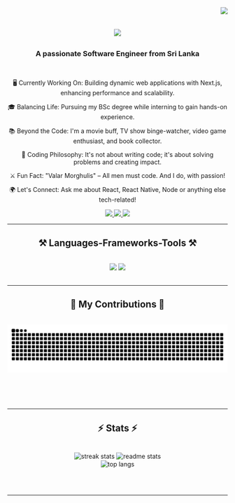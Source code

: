 <img align="right" src="https://visitor-badge.laobi.icu/badge?page_id=chamith-kavishan.chamith-kavishan" />

<h1 align="center">
    <img src="https://readme-typing-svg.herokuapp.com/?font=Righteous&size=35&center=true&vCenter=true&width=500&height=70&duration=4000&lines=Hi+There!+👋;+I'm+Chamith+Kavishan!;" />
</h1>

<h3 align="center">A passionate Software Engineer from Sri Lanka</h3>

<br/>

<div align="center">
 
 🖥️ Currently Working On: Building dynamic web applications with Next.js, enhancing performance and scalability.

🎓 Balancing Life: Pursuing my BSc degree while interning to gain hands-on experience.

📚 Beyond the Code: I'm a movie buff, TV show binge-watcher, video game enthusiast, and book collector.

🧠 Coding Philosophy: It's not about writing code; it's about solving problems and creating impact.

⚔️ Fun Fact: "Valar Morghulis" – All men must code. And I do, with passion!

🌍 Let's Connect: Ask me about React, React Native, Node or anything else tech-related!

 </div>
 
<div align="center"> 
  <a href="mailto:chamithkavishan01@gmail.com">
    <img src="https://img.shields.io/badge/Gmail-333333?style=for-the-badge&logo=gmail&logoColor=red" />
  </a>
  <a href="https://www.linkedin.com/in/chamith-kavishan-05877a259/" target="_blank">
    <img src="https://img.shields.io/badge/LinkedIn-0077B5?style=for-the-badge&logo=linkedin&logoColor=white" target="_blank" />
  </a>
  <a href="https://drive.google.com/file/d/1uPWhcinnOy__026sFyWNO-18uyx-_k9Y/view?usp=drive_link" target="_blank">
     <img src="https://img.shields.io/badge/Portfolio-FF5722?style=for-the-badge&logo=todoist&logoColor=white" target="_blank" /> <!-- sqlite, safari, google-chrome are other good icon options -->
  </a>
</div>

 <hr/>
 
<h2 align="center">⚒️ Languages-Frameworks-Tools ⚒️</h2>
<br/>
<div align="center">
    <img src="https://skillicons.dev/icons?i=react,nextjs,bootstrap,mui,html,css,vscode,github,tailwind,git" />
    <img src="https://skillicons.dev/icons?i=nodejs,python,javascript,express,mongodb,java,mysql,linux,postman" /><br>
</div>

<br/>
<hr/>

<div align="center">
  <h2>🐍 My Contributions 🐍</h2>
  <br>
  <img alt="snake eating my contributions" src="https://raw.githubusercontent.com/chamith-kavishan/chamith-kavishan/output/github-contribution-grid-snake.svg" />
  
  <br/><br/><br/>
</div>

<hr/>

<h2 align="center">⚡ Stats ⚡</h2>
<br>
<div align=center>
  <img width=390 src="https://streak-stats.demolab.com/?user=chamith-kavishan&count_private=true&theme=react&border_radius=10" alt="streak stats"/>
  <img width=390 src="https://github-readme-stats.vercel.app/api?username=chamith-kavishan&count_private=true&show_icons=true&theme=react&rank_icon=github&border_radius=10&token=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" alt="readme stats" />
  <br/>
  <img width=325 align="center" src="https://github-readme-stats.vercel.app/api/top-langs/?username=chamith-kavishan&hide=HTML&langs_count=8&layout=compact&theme=react&count_private=true&border_radius=10&size_weight=0.5&count_weight=0.5&exclude_repo=github-readme-stats" alt="top langs" />
</div>

<br/><br/>

<hr/>

<br/>
